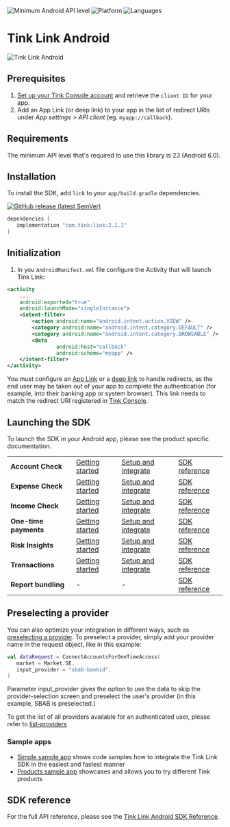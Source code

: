 ![Minimum Android API level](https://img.shields.io/badge/api-23%2B-0E9EC2)
![Platform](https://img.shields.io/badge/platform-Android-blue.svg)
![Languages](https://img.shields.io/badge/languages-Kotlin-blue.svg)

# Tink Link Android

![Tink Link Android](https://user-images.githubusercontent.com/102951880/228022921-d954956d-918e-45f0-b1e0-8adc99ecc31c.png)

## Prerequisites

1. [Set up your Tink Console account](https://docs.tink.com/resources/console/set-up-your-tink-account) and retrieve the `client ID` for your app.
2. Add an App Link (or deep link) to your app in the list of redirect URIs under _App settings > API client_ (eg. `myapp://callback`).

## Requirements

The minimum API level that's required to use this library is 23 (Android 6.0).

## Installation

To install the SDK, add `link` to your `app/build.gradle` dependencies.

[![GitHub release (latest SemVer)](https://img.shields.io/github/v/release/tink-ab/tink-link-android?color=%230E9EC2)](https://github.com/tink-ab/tink-link-android/releases/latest)

```groovy
dependencies {
   implementation "com.tink:link:2.1.1"
}
```

## Initialization

1. In you `AndroidManifest.xml` file configure the Activity that will launch Tink Link:

```xml
<activity
    ...
    android:exported="true"
    android:launchMode="singleInstance">
    <intent-filter>
        <action android:name="android.intent.action.VIEW" />
        <category android:name="android.intent.category.DEFAULT" />
        <category android:name="android.intent.category.BROWSABLE" />
        <data
                android:host="callback"
                android:scheme="myapp" />
    </intent-filter>
</activity>
```

You must configure an [App Link](https://developer.android.com/training/app-links) or a [deep link](https://developer.android.com/training/app-links/deep-linking) to handle redirects, as the end user may be taken out of your app to complete the authentication (for example, into their banking app or system browser). This link needs to match the redirect URI registered in [Tink Console](https://console.tink.com/).

## Launching the SDK

To launch the SDK in your Android app, please see the product specific documentation.

|                       |                                                                                                                    |                                                                                                                                               |                                                               |
| --------------------- | ------------------------------------------------------------------------------------------------------------------ | --------------------------------------------------------------------------------------------------------------------------------------------- | ------------------------------------------------------------- |
| **Account Check**     | [Getting started](https://docs.tink.com/resources/account-check/verify-your-first-account)                         | [Setup and integrate](https://docs.tink.com/resources/account-check/setup-and-integrate-account-check#tink-link-for-android)                  | [SDK reference](https://tink-ab.github.io/tink-link-android/-tink%20-link%20-android%20-s-d-k/com.tink.link.core.features.accountCheck/-tink-account-check/index.html) |
| **Expense Check**     | [Getting started](https://docs.tink.com/resources/expense-check/fetch-your-first-expense-check-report)             | [Setup and integrate](https://docs.tink.com/resources/expense-check/setup-and-integrate-expense-check#tink-link-for-android)                  | [SDK reference](https://tink-ab.github.io/tink-link-android/-tink%20-link%20-android%20-s-d-k/com.tink.link.core.features.expensecheck/-tink-expense-check/index.html) |
| **Income Check**      | [Getting started](https://docs.tink.com/resources/income-check/fetch-your-first-income-check-report)               | [Setup and integrate](https://docs.tink.com/resources/income-check/setup-and-integrate-income-check#tink-link-for-android)                    | [SDK reference](https://tink-ab.github.io/tink-link-android/-tink%20-link%20-android%20-s-d-k/com.tink.link.core.features.incomecheck/-tink-income-check/index.html) |
| **One-time payments** | [Getting started](https://docs.tink.com/resources/payments/one-time-payments/initiate-your-first-one-time-payment) | [Setup and integrate](https://docs.tink.com/resources/payments/one-time-payments/setup-and-integrate-one-time-payments#tink-link-for-android) | [SDK reference](https://tink-ab.github.io/tink-link-android/-tink%20-link%20-android%20-s-d-k/com.tink.link.core.features.payments/-tink-payments/index.html) |
| **Risk Insights**     | [Getting started](https://docs.tink.com/resources/risk-insights/fetch-your-first-risk-insights-report)             | [Setup and integrate](https://docs.tink.com/resources/risk-insights/setup-and-integrate-risk-insights#tink-link-for-android)                  | [SDK reference](https://tink-ab.github.io/tink-link-android/-tink%20-link%20-android%20-s-d-k/com.tink.link.core.features.riskInsights/-tink-risk-insights/index.html) |
| **Transactions**      | [Getting started](https://docs.tink.com/resources/transactions/connect-to-a-bank-account)                          | [Setup and integrate](https://docs.tink.com/resources/transactions/setup-and-integrate-transactions#tink-link-for-android)                    | [SDK reference](https://tink-ab.github.io/tink-link-android/-tink%20-link%20-android%20-s-d-k/com.tink.link.core.features.transactions/-tink-transactions/index.html) |
| **Report bundling**   | -                                                                                                                  | -                                                                                                                                             | [SDK reference](https://tink-ab.github.io/tink-link-android/-tink%20-link%20-android%20-s-d-k/com.tink.link.core.features.reports/-tink-reports/index.html) |

## Preselecting a provider

You can also optimize your integration in different ways, such as [preselecting a provider](https://docs.tink.com/resources/account-check/optimize-your-account-check-integration#preselecting-a-bank).
To preselect a provider, simply add your provider name in the request object, like in this example:

```kotlin
val dataRequest = ConnectAccountsForOneTimeAccess(
   market = Market.SE,
   input_provider = "sbab-bankid",
)
```
Parameter input_provider gives the option to use the data to skip the provider-selection screen and preselect the user's provider (in this example, SBAB is preselected.)

To get the list of all providers available for an authenticated user, please refer to [list-providers](https://docs.tink.com/api#connectivity/provider/list-providers)

### Sample apps

- [Simple sample app](https://github.com/tink-ab/tink-link-android/tree/master/sample-dev) shows code samples how to integrate the Tink Link SDK in the easiest and fastest manner
- [Products sample app](https://github.com/tink-ab/tink-link-android/tree/master/sample-app) showcases and allows you to try different Tink products

## SDK reference

For the full API reference, please see the [Tink Link Android SDK Reference](https://tink-ab.github.io/tink-link-android/).
